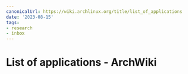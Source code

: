 ```yaml
---
canonicalUrl: https://wiki.archlinux.org/title/list_of_applications
date: '2023-08-15'
tags:
- research
- inbox
---
```


# List of applications - ArchWiki